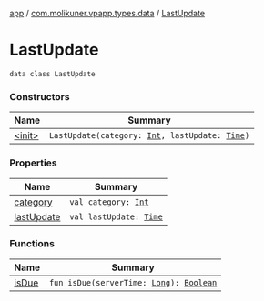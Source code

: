 [app](../../index.md) / [com.molikuner.vpapp.types.data](../index.md) / [LastUpdate](./index.md)

# LastUpdate

`data class LastUpdate`

### Constructors

| Name | Summary |
|---|---|
| [&lt;init&gt;](-init-.md) | `LastUpdate(category: `[`Int`](https://kotlinlang.org/api/latest/jvm/stdlib/kotlin/-int/index.html)`, lastUpdate: `[`Time`](../../com.molikuner.types/-time/index.md)`)` |

### Properties

| Name | Summary |
|---|---|
| [category](category.md) | `val category: `[`Int`](https://kotlinlang.org/api/latest/jvm/stdlib/kotlin/-int/index.html) |
| [lastUpdate](last-update.md) | `val lastUpdate: `[`Time`](../../com.molikuner.types/-time/index.md) |

### Functions

| Name | Summary |
|---|---|
| [isDue](is-due.md) | `fun isDue(serverTime: `[`Long`](https://kotlinlang.org/api/latest/jvm/stdlib/kotlin/-long/index.html)`): `[`Boolean`](https://kotlinlang.org/api/latest/jvm/stdlib/kotlin/-boolean/index.html) |
